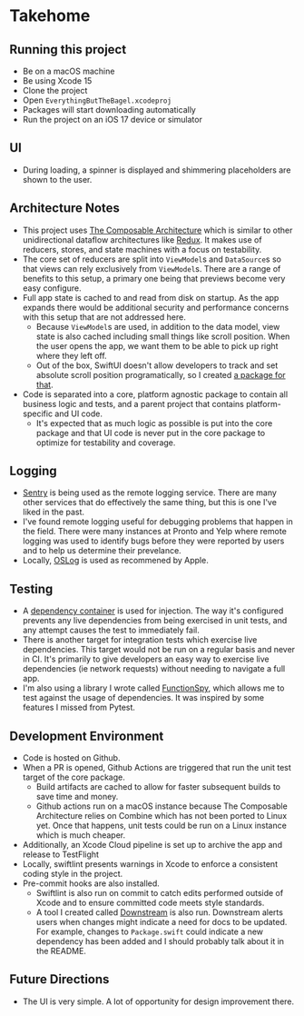 # Takehome

## Running this project
- Be on a macOS machine
- Be using Xcode 15
- Clone the project
- Open `EverythingButTheBagel.xcodeproj`
- Packages will start downloading automatically
- Run the project on an iOS 17 device or simulator

## UI
- During loading, a spinner is displayed and shimmering placeholders are shown to the user.

## Architecture Notes
- This project uses [The Composable Architecture](https://github.com/pointfreeco/swift-composable-architecture) which is similar to other unidirectional dataflow architectures like [Redux](https://redux.js.org/). It makes use of reducers, stores, and state machines with a focus on testability.
- The core set of reducers are split into `ViewModel`s and `DataSource`s so that views can rely exclusively from `ViewModel`s. There are a range of benefits to this setup, a primary one being that previews become very easy configure.
- Full app state is cached to and read from disk on startup. As the app expands there would be additional security and performance concerns with this setup that are not addressed here.
  - Because `ViewModel`s are used, in addition to the data model, view state is also cached including small things like scroll position. When the user opens the app, we want them to be able to pick up right where they left off.
  - Out of the box, SwiftUI doesn't allow developers to track and set absolute scroll position programatically, so I created [a package for that](https://github.com/twof/ControllableScrollView).
- Code is separated into a core, platform agnostic package to contain all business logic and tests, and a parent project that contains platform-specific and UI code.
  - It's expected that as much logic as possible is put into the core package and that UI code is never put in the core package to optimize for testability and coverage.

## Logging
- [Sentry](https://sentry.io/welcome/) is being used as the remote logging service. There are many other services that do effectively the same thing, but this is one I've liked in the past.
- I've found remote logging useful for debugging problems that happen in the field. There were many instances at Pronto and Yelp where remote logging was used to identify bugs before they were reported by users and to help us determine their prevelance.
- Locally, [OSLog](https://www.avanderlee.com/debugging/oslog-unified-logging/) is used as recommened by Apple.

## Testing
- A [dependency container](https://github.com/pointfreeco/swift-dependencies) is used for injection. The way it's configured prevents any live dependencies from being exercised in unit tests, and any attempt causes the test to immediately fail.
- There is another target for integration tests which exercise live dependencies. This target would not be run on a regular basis and never in CI. It's primarily to give developers an easy way to exercise live dependencies (ie network requests) without needing to navigate a full app.
- I'm also using a library I wrote called [FunctionSpy](https://github.com/twof/FunctionSpy?tab=readme-ov-file), which allows me to test against the usage of dependencies. It was inspired by some features I missed from Pytest.

## Development Environment
- Code is hosted on Github.
- When a PR is opened, Github Actions are triggered that run the unit test target of the core package.
  - Build artifacts are cached to allow for faster subsequent builds to save time and money.
  - Github actions run on a macOS instance because The Composable Architecture relies on Combine which has not been ported to Linux yet. Once that happens, unit tests could be run on a Linux instance which is much cheaper.
- Additionally, an Xcode Cloud pipeline is set up to archive the app and release to TestFlight
- Locally, swiftlint presents warnings in Xcode to enforce a consistent coding style in the project.
- Pre-commit hooks are also installed.
  - Swiftlint is also run on commit to catch edits performed outside of Xcode and to ensure committed code meets style standards.
  - A tool I created called [Downstream](https://github.com/twof/Downstream) is also run. Downstream alerts users when changes might indicate a need for docs to be updated. For example, changes to `Package.swift` could indicate a new dependency has been added and I should probably talk about it in the README.

## Future Directions
- The UI is very simple. A lot of opportunity for design improvement there.
